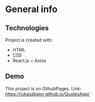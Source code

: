 # General info

## Technologies

Project is created with:

- HTML
- CSS
- React.js + Axios

## Demo

This project is on GithubPages. Link: https://lukaszbajor.github.io/QuotesApp/
